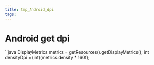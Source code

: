 ```yaml
---
title: tmp_Android_dpi
tags:
---
```

Android get dpi
===

``java
DisplayMetrics metrics = getResources().getDisplayMetrics();
int densityDpi = (int)(metrics.density * 160f);
```